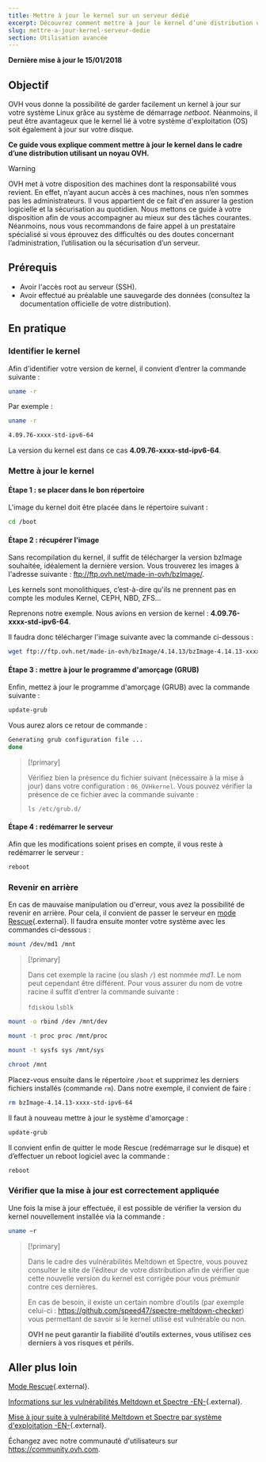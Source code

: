 ```yaml
---
title: Mettre à jour le kernel sur un serveur dédié
excerpt: Découvrez comment mettre à jour le kernel d’une distribution utilisant un noyau OVH
slug: mettre-a-jour-kernel-serveur-dedie
section: Utilisation avancée
---
```


**Dernière mise à jour le 15/01/2018**

## Objectif

OVH vous donne la possibilité de garder facilement un kernel à jour sur votre système Linux grâce au système de démarrage *netboot*. Néanmoins, il peut être avantageux que le kernel lié à votre système d'exploitation (OS) soit également à jour sur votre disque.

**Ce guide vous explique comment mettre à jour le kernel dans le cadre d’une distribution utilisant un noyau OVH.**

> [!warning]
>
> OVH met à votre disposition des machines dont la responsabilité vous revient. En effet, n’ayant aucun accès à ces machines, nous n’en sommes pas les administrateurs. Il vous appartient de ce fait d'en assurer la gestion logicielle et la sécurisation au quotidien.
> Nous mettons ce guide à votre disposition afin de vous accompagner au mieux sur des tâches courantes. Néanmoins, nous vous recommandons de faire appel à un prestataire spécialisé si vous éprouvez des difficultés ou des doutes concernant l’administration, l’utilisation ou la sécurisation d’un serveur.
>

## Prérequis

- Avoir l'accès root au serveur (SSH).
- Avoir effectué au préalable une sauvegarde des données (consultez la documentation officielle de votre distribution).

## En pratique

### Identifier le kernel

Afin d'identifier votre version de kernel, il convient d’entrer la commande suivante :

```sh
uname -r
```

Par exemple :

```sh
uname -r

4.09.76-xxxx-std-ipv6-64
```

La version du kernel est dans ce cas **4.09.76-xxxx-std-ipv6-64**.

### Mettre à jour le kernel

#### Étape 1 : se placer dans le bon répertoire

L'image du kernel doit être placée dans le répertoire suivant :

```sh
cd /boot
```

#### Étape 2 : récupérer l'image

Sans recompilation du kernel, il suffit de télécharger la version bzImage souhaitée, idéalement la dernière version. Vous trouverez les images à l'adresse suivante : <ftp://ftp.ovh.net/made-in-ovh/bzImage/>. 

Les kernels sont monolithiques, c’est-à-dire qu'ils ne prennent pas en compte les modules Kernel, CEPH, NBD, ZFS...

Reprenons notre exemple. Nous avions en version de kernel : **4.09.76-xxxx-std-ipv6-64**.

Il faudra donc télécharger l'image suivante avec la commande ci-dessous :

```sh
wget ftp://ftp.ovh.net/made-in-ovh/bzImage/4.14.13/bzImage-4.14.13-xxxx-std-ipv6-64
```

#### Étape 3 : mettre à jour le programme d'amorçage (GRUB)

Enfin, mettez à jour le programme d'amorçage (GRUB) avec la commande suivante :

```sh
update-grub
```

Vous aurez alors ce retour de commande :

```sh
Generating grub configuration file ...
done
```

> [!primary]
>
> Vérifiez bien la présence du fichier suivant (nécessaire à la mise à jour) dans votre configuration : `06_OVHkernel`. Vous pouvez vérifier la présence de ce fichier avec la commande suivante :
>
> `ls /etc/grub.d/`
>

#### Étape 4 : redémarrer le serveur

Afin que les modifications soient prises en compte, il vous reste à redémarrer le serveur :

```sh
reboot
```

### Revenir en arrière

En cas de mauvaise manipulation ou d'erreur, vous avez la possibilité de revenir en arrière. Pour cela, il convient de passer le serveur en [mode Rescue](https://docs.ovh.com/fr/dedicated/ovh-rescue/){.external}. Il faudra ensuite monter votre système avec les commandes ci-dessous :

```sh
mount /dev/md1 /mnt
```

> [!primary]
>
> Dans cet exemple la racine (ou slash `/`) est nommée *md1*. Le nom peut cependant être différent. Pour vous assurer du nom de votre racine il suffit d’entrer la commande suivante :
>
> `fdisk`ou `lsblk`
>

```sh
mount -o rbind /dev /mnt/dev
```

```sh
mount -t proc proc /mnt/proc
```

```sh
mount -t sysfs sys /mnt/sys
```

```sh
chroot /mnt
```

Placez-vous ensuite dans le répertoire `/boot` et supprimez les derniers fichiers installés (commande `rm`). Dans notre exemple, il convient de faire :

```sh
rm bzImage-4.14.13-xxxx-std-ipv6-64
```

Il faut à nouveau mettre à jour le système d'amorçage :

```sh
update-grub
```

Il convient enfin de quitter le mode Rescue (redémarrage sur le disque) et d’effectuer un reboot logiciel avec la commande :

```sh
reboot
```

### Vérifier que la mise à jour est correctement appliquée

Une fois la mise à jour effectuée, il est possible de vérifier la version du kernel nouvellement installée via la commande :

```sh
uname –r
```

> [!primary]
>
> Dans le cadre des vulnérabilités Meltdown et Spectre, vous pouvez consulter le site de l’éditeur de votre distribution afin de vérifier que cette nouvelle version du kernel est corrigée pour vous prémunir contre ces dernières.
>
> En cas de besoin, il existe un certain nombre d’outils (par exemple celui-ci : <https://github.com/speed47/spectre-meltdown-checker>) vous permettant de savoir si le kernel utilisé est vulnérable ou non.
>
> **OVH ne peut garantir la fiabilité d’outils externes, vous utilisez ces derniers à vos risques et périls.**
>

## Aller plus loin

[Mode Rescue](https://docs.ovh.com/fr/dedicated/ovh-rescue/){.external}.

[Informations sur les vulnérabilités Meltdown et Spectre -EN-](https://docs.ovh.com/fr/dedicated/information-about-meltdown-spectre-vulnerability-fixes/){.external}.

[Mise à jour suite à vulnérabilité Meltdown et Spectre par système d'exploitation -EN-](https://docs.ovh.com/fr/dedicated/meltdown-spectre-kernel-update-per-operating-system/){.external}.

Échangez avec notre communauté d'utilisateurs sur <https://community.ovh.com>.